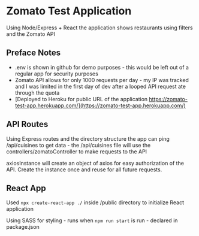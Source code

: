 # Zomato Test Application

Using Node/Express + React the application shows restaurants using filters and the Zomato API

## Preface Notes

 - .env is shown in github for demo purposes - this would be left out of a regular app for security purposes
 - Zomato API allows for only 1000 requests per day - my IP was tracked and I was limited in the first day of dev after a looped API request ate through the quota
 - [Deployed to Heroku for public URL of the application https://zomato-test-app.herokuapp.com/](https://zomato-test-app.herokuapp.com/)



 ## API Routes

 Using Express routes and the directory structure the app can ping /api/cuisines to get data - the /api/cuisines file will use the controllers/zomatoController to make requests to the API

axiosInstance will create an object of axios for easy authorization of the API. Create the instance once and reuse for all future requests.

## React App

Used ``` npx create-react-app ./ ``` inside /public directory to initialize React application

Using SASS for styling - runs when ```npm run start``` is run - declared in package.json

